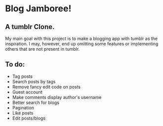 # Blog Jamboree!

## A tumblr Clone.

My main goal with this project is to make a blogging app  with tumblr as the inspiration.
I may, however, end up omitting some features or implementing others that are not present in tumblr.

## To do:

* Tag posts
* Search posts by tags
* Remove fancy edit code on posts
* Guest account
* Make comments display author's username
* Better search for blogs
* Pagination
* Like posts
* Edit posts/blogs